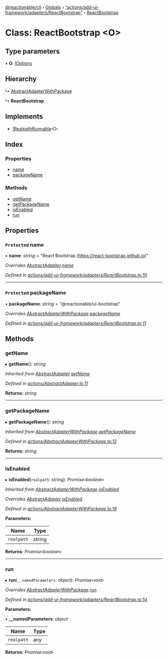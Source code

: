 [@reactionable/cli](../README.md) › [Globals](../globals.md) › ["actions/add-ui-framework/adapters/ReactBootstrap"](../modules/_actions_add_ui_framework_adapters_reactbootstrap_.md) › [ReactBootstrap](_actions_add_ui_framework_adapters_reactbootstrap_.reactbootstrap.md)

# Class: ReactBootstrap <**O**>

## Type parameters

▪ **O**: *[IOptions](../modules/_actions_irunnable_.md#ioptions)*

## Hierarchy

  ↳ [AbstractAdapterWithPackage](_actions_abstractadapterwithpackage_.abstractadapterwithpackage.md)

  ↳ **ReactBootstrap**

## Implements

* [IRealpathRunnable](../interfaces/_actions_irealpathrunnable_.irealpathrunnable.md)‹O›

## Index

### Properties

* [name](_actions_add_ui_framework_adapters_reactbootstrap_.reactbootstrap.md#protected-name)
* [packageName](_actions_add_ui_framework_adapters_reactbootstrap_.reactbootstrap.md#protected-packagename)

### Methods

* [getName](_actions_add_ui_framework_adapters_reactbootstrap_.reactbootstrap.md#getname)
* [getPackageName](_actions_add_ui_framework_adapters_reactbootstrap_.reactbootstrap.md#getpackagename)
* [isEnabled](_actions_add_ui_framework_adapters_reactbootstrap_.reactbootstrap.md#isenabled)
* [run](_actions_add_ui_framework_adapters_reactbootstrap_.reactbootstrap.md#run)

## Properties

### `Protected` name

• **name**: *string* = "React Bootstrap (https://react-bootstrap.github.io)"

*Overrides [AbstractAdapter](_actions_abstractadapter_.abstractadapter.md).[name](_actions_abstractadapter_.abstractadapter.md#protected-abstract-name)*

*Defined in [actions/add-ui-framework/adapters/ReactBootstrap.ts:10](https://github.com/neilime/reactionable-cli/blob/86c13e3/src/actions/add-ui-framework/adapters/ReactBootstrap.ts#L10)*

___

### `Protected` packageName

• **packageName**: *string* = "@reactionable/ui-bootstrap"

*Overrides [AbstractAdapterWithPackage](_actions_abstractadapterwithpackage_.abstractadapterwithpackage.md).[packageName](_actions_abstractadapterwithpackage_.abstractadapterwithpackage.md#protected-abstract-packagename)*

*Defined in [actions/add-ui-framework/adapters/ReactBootstrap.ts:11](https://github.com/neilime/reactionable-cli/blob/86c13e3/src/actions/add-ui-framework/adapters/ReactBootstrap.ts#L11)*

## Methods

###  getName

▸ **getName**(): *string*

*Inherited from [AbstractAdapter](_actions_abstractadapter_.abstractadapter.md).[getName](_actions_abstractadapter_.abstractadapter.md#getname)*

*Defined in [actions/AbstractAdapter.ts:11](https://github.com/neilime/reactionable-cli/blob/86c13e3/src/actions/AbstractAdapter.ts#L11)*

**Returns:** *string*

___

###  getPackageName

▸ **getPackageName**(): *string*

*Inherited from [AbstractAdapterWithPackage](_actions_abstractadapterwithpackage_.abstractadapterwithpackage.md).[getPackageName](_actions_abstractadapterwithpackage_.abstractadapterwithpackage.md#getpackagename)*

*Defined in [actions/AbstractAdapterWithPackage.ts:12](https://github.com/neilime/reactionable-cli/blob/86c13e3/src/actions/AbstractAdapterWithPackage.ts#L12)*

**Returns:** *string*

___

###  isEnabled

▸ **isEnabled**(`realpath`: string): *Promise‹boolean›*

*Inherited from [AbstractAdapterWithPackage](_actions_abstractadapterwithpackage_.abstractadapterwithpackage.md).[isEnabled](_actions_abstractadapterwithpackage_.abstractadapterwithpackage.md#isenabled)*

*Overrides [AbstractAdapter](_actions_abstractadapter_.abstractadapter.md).[isEnabled](_actions_abstractadapter_.abstractadapter.md#abstract-isenabled)*

*Defined in [actions/AbstractAdapterWithPackage.ts:16](https://github.com/neilime/reactionable-cli/blob/86c13e3/src/actions/AbstractAdapterWithPackage.ts#L16)*

**Parameters:**

Name | Type |
------ | ------ |
`realpath` | string |

**Returns:** *Promise‹boolean›*

___

###  run

▸ **run**(`__namedParameters`: object): *Promise‹void›*

*Overrides [AbstractAdapterWithPackage](_actions_abstractadapterwithpackage_.abstractadapterwithpackage.md).[run](_actions_abstractadapterwithpackage_.abstractadapterwithpackage.md#run)*

*Defined in [actions/add-ui-framework/adapters/ReactBootstrap.ts:14](https://github.com/neilime/reactionable-cli/blob/86c13e3/src/actions/add-ui-framework/adapters/ReactBootstrap.ts#L14)*

**Parameters:**

▪ **__namedParameters**: *object*

Name | Type |
------ | ------ |
`realpath` | any |

**Returns:** *Promise‹void›*
